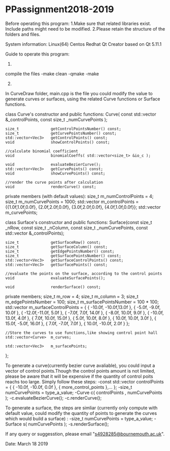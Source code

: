 # PPassignment2018-2019
Before operating this program:
1.Make sure that related libraries exist. Include paths might need to be modified.
2.Please retain the structure of the folders and files.



System information:
Linux(64) Centos Redhat
Qt Creator based on Qt 5.11.1 



Guide to operate this program:

1)
compile the files
-make clean
-qmake
-make

2)
In CurveDraw folder, main.cpp is the file you could modify the value to generate curves or surfaces, using the related Curve functions or Surface functions.

class Curve's constructor and public functions:
    Curve( const std::vector<Vec3> &_controlPoints, const size_t _numCurvePoints );

    size_t              getControlPointsNumber() const;
    size_t              getCurvePointsNumber() const;
    std::vector<Vec3>   getControlPoints() const;
    void                showControlPoints() const;

    //calculate binomial coefficient
    void                binomialCoeffs( std::vector<size_t> &io_c );

    void                evaluateBezierCurve();
    std::vector<Vec3>   getCurvePoints() const;
    void                showCurvePoints() const;

    //render the curve points after calculation
    void                renderCurve() const;

private members (with default values):
    size_t              m_numControlPoints = 4;
    size_t              m_numCurvePoints = 1000;
    std::vector<Vec3>   m_controlPoints = {{1.0f,1.0f,0.0f}, {2.0f,2.0f,0.0f}, {3.0f,2.0f,0.0f}, {4.0f,1.0f,0.0f}};
    std::vector<Vec3>   m_curvePoints;


class Surface's constructor and public functions:
    Surface(const size_t _nRow, const size_t _nColumn,
             const size_t _numCurvePoints, const std::vector<Vec3> &_controlPoints);

    size_t              getSurfaceRow() const;
    size_t              getSurfaceColumn() const;
    size_t              getEdgePointsNumber() const;
    size_t              getSurfacePointsNumber() const;
    std::vector<Vec3>   getSurfaceControlPoints() const;
    std::vector<Vec3>   getSurfacePoints() const;

    //evaluate the points on the surface, according to the control points
    void                evaluateSurfacePoints();

    void                renderSurface() const;


private members;
    size_t              m_row = 4;
    size_t              m_column = 3;
    size_t              m_edgePointsNumber = 100;
    size_t              m_surfacePointsNumber = 100 * 100;
    std::vector<Vec3>   m_surfaceControlPoints = { { -10.0f, -10.0f,13.0f }, { -5.0f, -9.0f, 10.0f }, { -12.0f,-11.0f, 5.0f },
                                                 { -7.0f, 7.0f, 14.0f }, { -8.0f, 10.0f, 9.0f }, { -10.0f, 13.0f, 4.0f },
                                                 { 7.0f, 10.0f, 15.0f }, { 5.0f, 10.0f, 8.0f }, { 10.0f, 10.0f, 3.0f },
                                                 { 15.0f, -5.0f, 16.0f }, { 7.0f, -7.0f, 7.0f }, { 10.0f, -10.0f, 2.0f } };

    //Store the curves to use functions,like showing control point hall
    std::vector<Curve>  m_curves;

    std::vector<Vec3>   m_surfacePoints;
};



To generate a curve(currently bezier curve avaliable), you could input a vector of control points.Though the control points amount is not limited, please be aware that it will be expensive if the quantity of control poits reachs too large. Simply follow these steps:
-const std::vector<Vec3> controlPoints = { { -10.0f, -10.0f, 0.0f }, { more_control_points },... };
-size_t numCurvePoints = type_a_value;
-Curve c( controlPoints , numCurvePoints );
-c.evaluateBezierCurve();
-c.renderCurve();

To generate a surface, the steps are simliar (currently only compute with default value, could modify the quantity of points to generate the curves which would build a surface) :
-size_t numCurvePoints = type_a_value;
-Surface s( numCurvePoints );
-s.renderSurface();




If any query or suggesstion, please email "s4928285@bournemouth.ac.uk".


Date: March 18 2019



